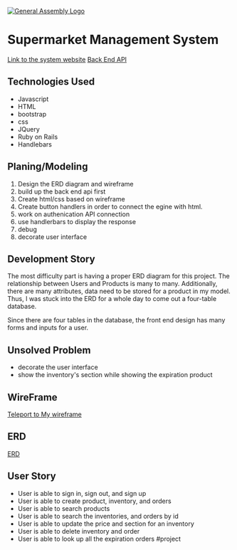 [![General Assembly Logo](https://camo.githubusercontent.com/1a91b05b8f4d44b5bbfb83abac2b0996d8e26c92/687474703a2f2f692e696d6775722e636f6d2f6b6538555354712e706e67)](https://generalassemb.ly/education/web-development-immersive)

# Supermarket Management System

[Link to the system website](https://newayliu1.github.io/Supermarket-Management-System/)
[Back End API](https://github.com/newayliu1/SMS_Rails_API)

## Technologies Used

- Javascript
- HTML
- bootstrap
- css
- JQuery
- Ruby on Rails
- Handlebars

## Planing/Modeling

1. Design the ERD diagram and wireframe
2. build up the back end api first
2. Create html/css based on wireframe
3. Create button handlers in order to connect the egine with html.
4. work on authenication API connection
5. use handlerbars to display the response
6. debug
7. decorate user interface

## Development Story

The most difficulty part is having a proper ERD diagram for this project. The
relationship between Users and Products is many to many. Additionally, there are many attributes, data need to be stored for a product in my model. Thus, I was stuck
into the ERD for a whole day to come out a four-table database.

Since there are four tables in the database, the front end design has many forms and inputs for a user.

## Unsolved Problem
- decorate the user interface
- show the inventory's section while showing the expiration product

## WireFrame
[Teleport to My wireframe](http://imgur.com/1ltfr5u)

## ERD
[ERD](http://imgur.com/BivvM4d)

## User Story

- User is able to sign in, sign out, and sign up
- User is able to create product, inventory, and orders
- User is able to search products
- User is able to search the inventories, and orders by id
- User is able to update the price and section for an inventory
- User is able to delete inventory and order
- User is able to look up all the expiration orders
#project
